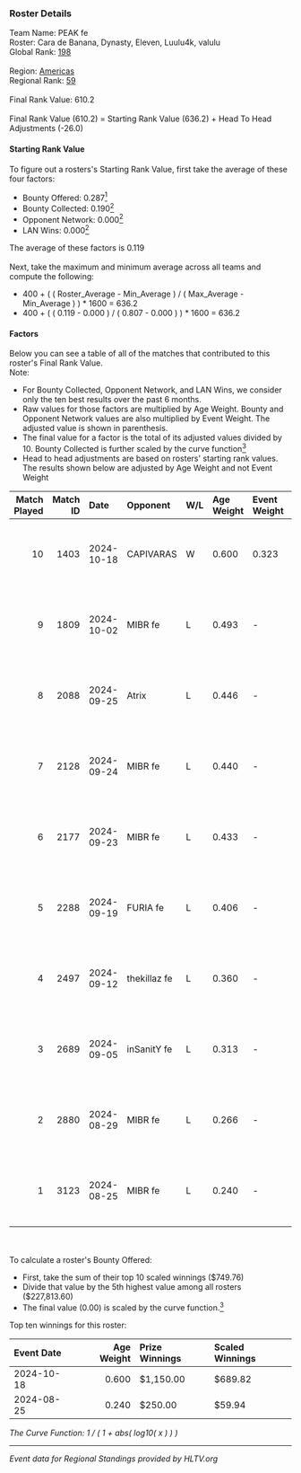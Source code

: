 ### Roster Details<br />
Team Name: PEAK fe<br />
Roster: Cara de Banana, Dynasty, Eleven, Luulu4k, valulu<br />
Global Rank: [198](../../standings_global_2025_01_16.md)<br />
<br />
Region: [Americas]( ../../standings_americas_2025_01_16.md)<br />
Regional Rank: [59]( ../../standings_americas_2025_01_16.md)<br />
<br />
Final Rank Value:  610.2<br />
<br />
Final Rank Value (610.2) = Starting Rank Value (636.2) + Head To Head Adjustments (-26.0)<br />

#### Starting Rank Value<br />
To figure out a rosters's Starting Rank Value, first take the average of these four factors:<br />
- Bounty Offered: 0.287[<sup>1</sup>](#table2)
- Bounty Collected: 0.190[<sup>2</sup>](#table1)
- Opponent Network: 0.000[<sup>2</sup>](#table1)
- LAN Wins: 0.000[<sup>2</sup>](#table1)

The average of these factors is 0.119<br />
<br />
Next, take the maximum and minimum average across all teams and compute the following:<br />
- 400 + ( ( Roster_Average - Min_Average ) / ( Max_Average - Min_Average ) ) * 1600 = 636.2
- 400 + ( ( 0.119 - 0.000 ) / ( 0.807 - 0.000 ) ) * 1600 = 636.2


#### Factors<br />
Below you can see a table of all of the matches that contributed to this roster's Final Rank Value.<br />
Note:<br />

- For Bounty Collected, Opponent Network, and LAN Wins, we consider only the ten best results over the past 6 months.
- Raw values for those factors are multiplied by Age Weight. Bounty and Opponent Network values are also multiplied by Event Weight. The adjusted value is shown in parenthesis.
- The final value for a factor is the total of its adjusted values divided by 10. Bounty Collected is further scaled by the curve function[<sup>3</sup>](#curveFunction)
- Head to head adjustments are based on rosters' starting rank values. The results shown below are adjusted by Age Weight and not Event Weight
<span id="table1"></span><br />


| Match Played | Match ID | Date       | Opponent     | W/L | Age Weight | Event Weight | Bounty Collected | Opponent Network | LAN Wins  | H2H Adj. | Roster                                           |
| -: | -: | :- | :- | :- | :- | :- | :- | :- | :- | -: | :- |
|           10 |     1403 | 2024-10-18 | CAPIVARAS    | W   | 0.600      | 0.323        | 0.003 (0.001)    | 0.000 (0.000)    | 0 (0.000) |     7.10 | Cara de Banana, Dynasty, Eleven, Luulu4k, valulu |
|            9 |     1809 | 2024-10-02 | MIBR fe      | L   | 0.493      | -            | -                | -                | -         |    -3.06 | Cara de Banana, Dynasty, Eleven, Luulu4k, valulu |
|            8 |     2088 | 2024-09-25 | Atrix        | L   | 0.446      | -            | -                | -                | -         |    -5.75 | Cara de Banana, Dynasty, Eleven, Luulu4k, valulu |
|            7 |     2128 | 2024-09-24 | MIBR fe      | L   | 0.440      | -            | -                | -                | -         |    -2.94 | Cara de Banana, Dynasty, Eleven, Luulu4k, valulu |
|            6 |     2177 | 2024-09-23 | MIBR fe      | L   | 0.433      | -            | -                | -                | -         |    -5.61 | Cara de Banana, Dynasty, Eleven, Luulu4k, valulu |
|            5 |     2288 | 2024-09-19 | FURIA fe     | L   | 0.406      | -            | -                | -                | -         |    -0.39 | Cara de Banana, Dynasty, Eleven, Luulu4k, valulu |
|            4 |     2497 | 2024-09-12 | thekillaz fe | L   | 0.360      | -            | -                | -                | -         |    -5.33 | Cara de Banana, Dynasty, Eleven, Luulu4k, valulu |
|            3 |     2689 | 2024-09-05 | inSanitY fe  | L   | 0.313      | -            | -                | -                | -         |    -4.66 | Cara de Banana, Dynasty, Eleven, Luulu4k, valulu |
|            2 |     2880 | 2024-08-29 | MIBR fe      | L   | 0.266      | -            | -                | -                | -         |    -3.62 | Cara de Banana, Dynasty, Eleven, Luulu4k, valulu |
|            1 |     3123 | 2024-08-25 | MIBR fe      | L   | 0.240      | -            | -                | -                | -         |    -1.78 | Cara de Banana, Dynasty, Eleven, Luulu4k, valulu |

<br />
<span id="table2"></span><br />
To calculate a roster's Bounty Offered:<br />

- First, take the sum of their top 10 scaled winnings ($749.76)
- Divide that value by the 5th highest value among all rosters ($227,813.60)
- The final value (0.00) is scaled by the curve function.[<sup>3</sup>](#curveFunction)

Top ten winnings for this roster:<br />

| Event Date | Age Weight | Prize Winnings | Scaled Winnings |
| :- | -: | :- | :- |
| 2024-10-18 |      0.600 | $1,150.00      | $689.82         |
| 2024-08-25 |      0.240 | $250.00        | $59.94          |


<span id="curveFunction"></span>_The Curve Function: 1 / ( 1 + abs( log10( x ) ) )_<br />

---
_Event data for Regional Standings provided by HLTV.org_<br />
